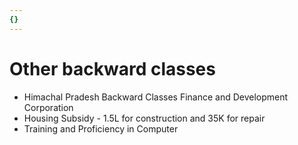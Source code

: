 ```yaml
---
{}
---
```

   
# Other backward classes   
* Himachal Pradesh Backward Classes Finance and Development Corporation   
* Housing Subsidy - 1.5L for construction and 35K for repair   
* Training and Proficiency in Computer